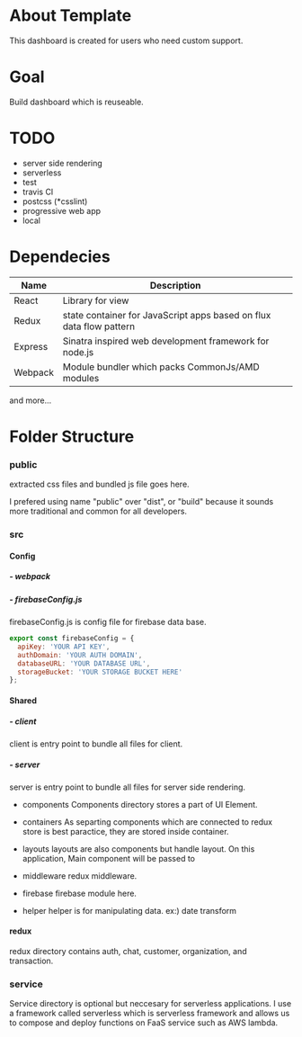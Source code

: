 # About Template

This dashboard is created for users who need custom support.

# Goal

Build dashboard which is reuseable.

# TODO
- server side rendering
- serverless
- test
- travis CI
- postcss (*csslint)
- progressive web app
- local

# Dependecies


|Name|Description|
|---|---|
|React|Library for view|
|Redux|state container for JavaScript apps based on flux data flow pattern|
|Express|Sinatra inspired web development framework for node.js|
|Webpack|Module bundler which packs CommonJs/AMD modules|


and more...

# Folder Structure

### public
extracted css files and bundled js file goes here.

I prefered using name "public" over "dist", or "build" because it sounds more traditional and common for all developers.

### src

#### Config
##### - webpack

##### - firebaseConfig.js

firebaseConfig.js is config file for firebase data base.

```javascript
export const firebaseConfig = {
  apiKey: 'YOUR API KEY',
  authDomain: 'YOUR AUTH DOMAIN',
  databaseURL: 'YOUR DATABASE URL',
  storageBucket: 'YOUR STORAGE BUCKET HERE'
};
```

#### Shared

##### - client
client is entry point to bundle all files for client.

##### - server
server is entry point to bundle all files for server side rendering.

- components
Components directory stores a part of UI Element.

- containers
As separting components which are connected to redux store is best paractice, they are stored inside container.

- layouts
layouts are also components but handle layout. On this application, Main component will be passed to

- middleware
redux middleware.

- firebase
firebase module here.

- helper
helper is for manipulating data. ex:) date transform

#### redux
redux directory contains auth, chat, customer, organization, and transaction.

### service

Service directory is optional but neccesary for serverless applications. I use a framework called serverless which is serverless framework and allows us to compose and deploy functions on FaaS service such as AWS lambda.


